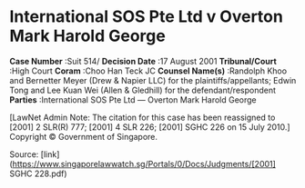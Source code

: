 # International SOS Pte Ltd v Overton Mark Harold George 



**Case Number** :Suit 514/ **Decision Date** :17 August 2001 **Tribunal/Court** :High Court **Coram** :Choo Han Teck JC **Counsel Name(s)** :Randolph Khoo and Bernetter Meyer (Drew & Napier LLC) for the plaintiffs/appellants; Edwin Tong and Lee Kuan Wei (Allen & Gledhill) for the defendant/respondent **Parties** :International SOS Pte Ltd — Overton Mark Harold George 

[LawNet Admin Note: The citation for this case has been reassigned to <span class="citation">[2001] 2 SLR(R) 777</span>; <span class="citation">[2001] 4 SLR 226</span>; <span class="citation">[2001] SGHC 226</span> on 15 July 2010.] Copyright © Government of Singapore. 


Source: [link](https://www.singaporelawwatch.sg/Portals/0/Docs/Judgments/[2001] SGHC 228.pdf)
